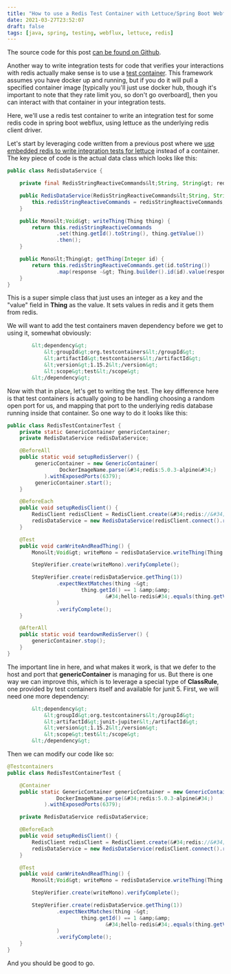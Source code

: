 ```yaml
---
title: "How to use a Redis Test Container with Lettuce/Spring Boot Webflux"
date: 2021-03-27T23:52:07
draft: false
tags: [java, spring, testing, webflux, lettuce, redis]
---
```


The source code for this post [can be found on Github](https://github.com/nfisher23/reactive-programming-webflux/tree/master/reactive-redis).

Another way to write integration tests for code that verifies your interactions with redis actually make sense is to use a [test container](https://www.testcontainers.org/). This framework assumes you have docker up and running, but if you do it will pull a specified container image \[typically you&#39;ll just use docker hub, though it&#39;s important to note that they rate limit you, so don&#39;t go overboard\], then you can interact with that container in your integration tests.

Here, we&#39;ll use a redis test container to write an integration test for some redis code in spring boot webflux, using lettuce as the underlying redis client driver.

Let&#39;s start by leveraging code written from a previous post where we [use embedded redis to write integration tests for lettuce](https://nickolasfisher.com/blog/How-to-use-Embedded-Redis-to-Test-a-Lettuce-Client-in-Spring-Boot-Webflux) instead of a container. The key piece of code is the actual data class which looks like this:

```java
public class RedisDataService {

    private final RedisStringReactiveCommands&lt;String, String&gt; redisStringReactiveCommands;

    public RedisDataService(RedisStringReactiveCommands&lt;String, String&gt; redisStringReactiveCommands) {
        this.redisStringReactiveCommands = redisStringReactiveCommands;
    }

    public Mono&lt;Void&gt; writeThing(Thing thing) {
        return this.redisStringReactiveCommands
                .set(thing.getId().toString(), thing.getValue())
                .then();
    }

    public Mono&lt;Thing&gt; getThing(Integer id) {
        return this.redisStringReactiveCommands.get(id.toString())
                .map(response -&gt; Thing.builder().id(id).value(response).build());
    }
}

```

This is a super simple class that just uses an integer as a key and the &#34;value&#34; field in **Thing** as the value. It sets values in redis and it gets them from redis.

We will want to add the test containers maven dependency before we get to using it, somewhat obviously:

```xml
        &lt;dependency&gt;
            &lt;groupId&gt;org.testcontainers&lt;/groupId&gt;
            &lt;artifactId&gt;testcontainers&lt;/artifactId&gt;
            &lt;version&gt;1.15.2&lt;/version&gt;
            &lt;scope&gt;test&lt;/scope&gt;
        &lt;/dependency&gt;

```

Now with that in place, let&#39;s get to writing the test. The key difference here is that test containers is actually going to be handling choosing a random open port for us, and mapping that port to the underlying redis database running inside that container. So one way to do it looks like this:

```java
public class RedisTestContainerTest {
    private static GenericContainer genericContainer;
    private RedisDataService redisDataService;

    @BeforeAll
    public static void setupRedisServer() {
         genericContainer = new GenericContainer(
                 DockerImageName.parse(&#34;redis:5.0.3-alpine&#34;)
            ).withExposedPorts(6379);
         genericContainer.start();
    }

    @BeforeEach
    public void setupRedisClient() {
        RedisClient redisClient = RedisClient.create(&#34;redis://&#34; &#43; genericContainer.getHost() &#43; &#34;:&#34; &#43; genericContainer.getMappedPort(6379));
        redisDataService = new RedisDataService(redisClient.connect().reactive());
    }

    @Test
    public void canWriteAndReadThing() {
        Mono&lt;Void&gt; writeMono = redisDataService.writeThing(Thing.builder().id(1).value(&#34;hello-redis&#34;).build());

        StepVerifier.create(writeMono).verifyComplete();

        StepVerifier.create(redisDataService.getThing(1))
                .expectNextMatches(thing -&gt;
                        thing.getId() == 1 &amp;&amp;
                                &#34;hello-redis&#34;.equals(thing.getValue())
                )
                .verifyComplete();
    }

    @AfterAll
    public static void teardownRedisServer() {
        genericContainer.stop();
    }
}

```

The important line in here, and what makes it work, is that we defer to the host and port that **genericContainer** is managing for us. But there is one way we can improve this, which is to leverage a special type of **ClassRule**, one provided by test containers itself and available for junit 5. First, we will need one more dependency:

```xml
        &lt;dependency&gt;
            &lt;groupId&gt;org.testcontainers&lt;/groupId&gt;
            &lt;artifactId&gt;junit-jupiter&lt;/artifactId&gt;
            &lt;version&gt;1.15.2&lt;/version&gt;
            &lt;scope&gt;test&lt;/scope&gt;
        &lt;/dependency&gt;

```

Then we can modify our code like so:

```java
@Testcontainers
public class RedisTestContainerTest {

    @Container
    public static GenericContainer genericContainer = new GenericContainer(
                DockerImageName.parse(&#34;redis:5.0.3-alpine&#34;)
            ).withExposedPorts(6379);

    private RedisDataService redisDataService;

    @BeforeEach
    public void setupRedisClient() {
        RedisClient redisClient = RedisClient.create(&#34;redis://&#34; &#43; genericContainer.getHost() &#43; &#34;:&#34; &#43; genericContainer.getMappedPort(6379));
        redisDataService = new RedisDataService(redisClient.connect().reactive());
    }

    @Test
    public void canWriteAndReadThing() {
        Mono&lt;Void&gt; writeMono = redisDataService.writeThing(Thing.builder().id(1).value(&#34;hello-redis&#34;).build());

        StepVerifier.create(writeMono).verifyComplete();

        StepVerifier.create(redisDataService.getThing(1))
                .expectNextMatches(thing -&gt;
                        thing.getId() == 1 &amp;&amp;
                                &#34;hello-redis&#34;.equals(thing.getValue())
                )
                .verifyComplete();
    }
}

```

And you should be good to go.
